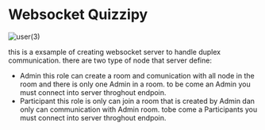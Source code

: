 # Websocket Quizzipy
![user(3)](https://user-images.githubusercontent.com/56477571/204069227-319a7c07-742e-4318-aa61-8ae05ee9e19c.jpg)

this is a exsample of creating websocket server to handle duplex communication.
there are two type of node that server define:
- Admin this role can create a room and comunication with all node in the room and there is only one Admin in a room.
to be come an Admin you must connect into server throghout endpoin.
- Participant this role is only can join a room that is created by Admin dan only can communication with Admin room.
tobe come a Participants you must connect into server throghout endpoin.



